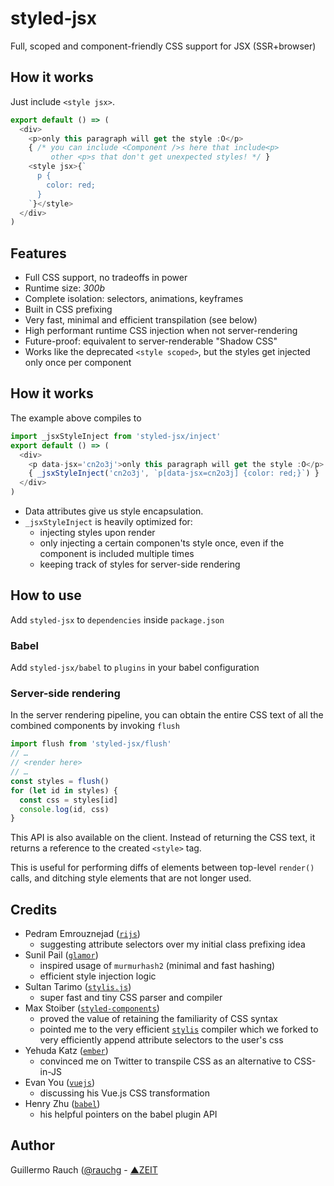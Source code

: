 # styled-jsx

Full, scoped and component-friendly CSS support for JSX (SSR+browser)

## How it works

Just include `<style jsx>`.

```js
export default () => (
  <div>
    <p>only this paragraph will get the style :O</p>
    { /* you can include <Component />s here that include<p>
         other <p>s that don't get unexpected styles! */ }
    <style jsx>{`
      p {
        color: red;
      }
    `}</style>
  </div>
)
```

## Features

- Full CSS support, no tradeoffs in power
- Runtime size: *300b*
- Complete isolation: selectors, animations, keyframes
- Built in CSS prefixing
- Very fast, minimal and efficient transpilation (see below)
- High performant runtime CSS injection when not server-rendering
- Future-proof: equivalent to server-renderable "Shadow CSS"
- Works like the deprecated `<style scoped>`, but the styles
  get injected only once per component

## How it works

The example above compiles to

```js
import _jsxStyleInject from 'styled-jsx/inject'
export default () => (
  <div>
    <p data-jsx='cn2o3j'>only this paragraph will get the style :O</p>
    { _jsxStyleInject('cn2o3j', `p[data-jsx=cn2o3j] {color: red;}`) }
  </div>
)
```

- Data attributes give us style encapsulation.
- `_jsxStyleInject` is heavily optimized for:
	- injecting styles upon render
	- only injecting a certain componen'ts style once, even if the component is included multiple times
	- keeping track of styles for server-side rendering

## How to use

Add `styled-jsx` to `dependencies` inside `package.json`

### Babel

Add `styled-jsx/babel` to `plugins` in your babel configuration

### Server-side rendering

In the server rendering pipeline, you can obtain the entire
CSS text of all the combined components by invoking `flush`

```js
import flush from 'styled-jsx/flush'
// …
// <render here>
// …
const styles = flush()
for (let id in styles) {
  const css = styles[id]
  console.log(id, css)
}
```

This API is also available on the client. Instead of returning
the CSS text, it returns a reference to the created `<style>` tag.

This is useful for performing diffs of elements between top-level
`render()` calls, and ditching style elements that are not longer
used.

## Credits

- Pedram Emrouznejad ([`rijs`](https://github.com/rijs/fullstack))
  - suggesting attribute selectors over my initial class prefixing idea
- Sunil Pail ([`glamor`](https://github.com/threepointone/glamor))
  - inspired usage of `murmurhash2` (minimal and fast hashing)
  - efficient style injection logic
- Sultan Tarimo ([`stylis.js`](https://github.com/thysultan))
  - super fast and tiny CSS parser and compiler
- Max Stoiber ([`styled-components`](https://github.com/styled-components))
  - proved the value of retaining the familiarity of CSS syntax
  - pointed me to the very efficient [`stylis`](https://github.com/thysultan/stylis.js)
    compiler which we forked to very efficiently append attribute selectors
    to the user's css
- Yehuda Katz ([`ember`](https://github.com/ember))
  - convinced me on Twitter to transpile CSS as an alternative to CSS-in-JS
- Evan You ([`vuejs`](https://github.com/vuejs))
  - discussing his Vue.js CSS transformation
- Henry Zhu ([`babel`](https://github.com/babel))
  - his helpful pointers on the babel plugin API

## Author

Guillermo Rauch ([@rauchg](https://twitter.com/rauchg) - [▲ZEIT](https://zeit.co)
